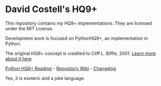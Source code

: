 # David Costell's HQ9+
This repository contains my HQ9+ implementations. They are licensed under the MIT License.

Development work is focused on PythonHQ9+, an implementation in Python.

The original HQ9+ concept is credited to Cliff L. Biffle, 2001. 
[Learn more about it here](http://cliffle.com/esoterica/hq9plus/)  

[Python HQ9+ Readme](PythonHQ9%2B/pyhq9-readme.md) - [Repository Wiki](https://github.com/DontEatThemCookies/HQ9/wiki) - 
[Changelog](https://github.com/DontEatThemCookies/HQ9/wiki/HQ9--Implementations---CHANGELOG)

Yes, it is esoteric and a joke language.
